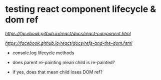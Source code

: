 # testing react component lifecycle & dom ref


*https://facebook.github.io/react/docs/react-component.html*

*https://facebook.github.io/react/docs/refs-and-the-dom.html*


- console.log lifecycle methods

- does parent re-painting mean child is re-painted?

- if yes, does that mean child loses DOM ref?
